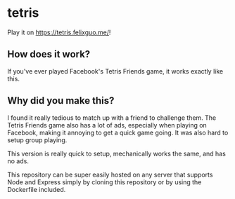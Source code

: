 # tetris

Play it on https://tetris.felixguo.me/!

## How does it work?

If you've ever played Facebook's Tetris Friends game, it works exactly like this.

## Why did you make this?

I found it really tedious to match up with a friend to challenge them. The Tetris Friends game
also has a lot of ads, especially when playing on Facebook, making it annoying to
get a quick game going. It was also hard to setup group playing.

This version is really quick to setup, mechanically works the same, and has no ads.

This repository can be super easily hosted on any server that supports Node and Express simply
by cloning this repository or by using the Dockerfile included.
